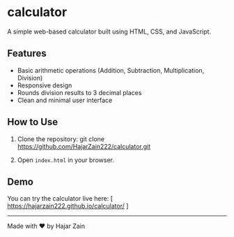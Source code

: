 # calculator
A simple web-based calculator built using HTML, CSS, and JavaScript.

## Features

- Basic arithmetic operations (Addition, Subtraction, Multiplication, Division)
- Responsive design
- Rounds division results to 3 decimal places
- Clean and minimal user interface

## How to Use

1. Clone the repository: git clone https://github.com/HajarZain222/calculator.git
 
2. Open `index.html` in your browser.

## Demo

You can try the calculator live here: [ https://hajarzain222.github.io/calculator/ ]

---

Made with ❤️ by Hajar Zain


